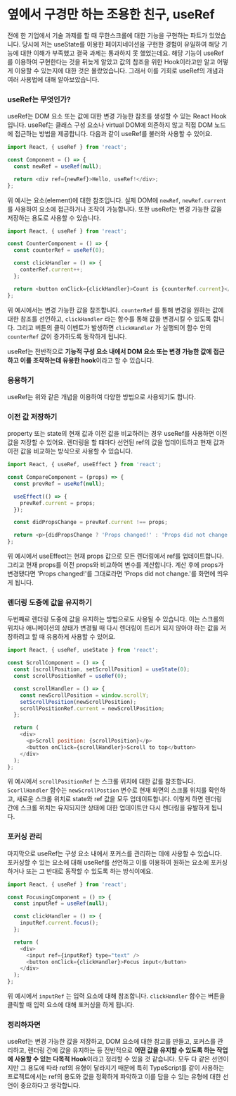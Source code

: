# 옆에서 구경만 하는 조용한 친구, useRef

전에 한 기업에서 기술 과제를 할 때 무한스크롤에 대한 기능을 구현하는 파트가 있었습니다. 당시에 저는 useState를 이용한 페이지네이션을 구현한 경험이 유일하여 해당 기능에 대한 이해가 부족했고 결국 과제는 통과하지 못 했었는데요. 해당 기능이 useRef를 이용하여 구현한다는 것을 뒤늦게 알았고 값의 참조을 위한 Hook이라고만 알고 어떻게 이용할 수 있는지에 대한 것은 몰랐었습니다. 그래서 이를 기회로 useRef의 개념과 여러 사용법에 대해 알아보았습니다.

### useRef는 무엇인가?

useRef는 DOM 요소 또는 값에 대한 변경 가능한 참조를 생성할 수 있는 React Hook입니다. useRef는 클래스 구성 요소나 virtual DOM에 의존하지 않고 직접 DOM 노드에 접근하는 방법을 제공합니다. 다음과 같이 useRef를 불러와 사용할 수 있어요.

```javascript
import React, { useRef } from 'react';

const Component = () => {
  const newRef = useRef(null);

  return <div ref={newRef}>Hello, useRef!</div>;
};
```

위 예시는 요소(element)에 대한 참조입니다. 실제 DOM에 `newRef`, `newRef.current` 를 사용하여 요소에 접근하거나 조작이 가능합니다. 또한 useRef는 변경 가능한 값을 저장하는 용도로 사용할 수 있습니다.

```javascript
import React, { useRef } from 'react';

const CounterComponent = () => {
  const counterRef = useRef(0);

  const clickHandler = () => {
    conterRef.current++;
  };

  return <button onClick={clickHandler}>Count is {counterRef.current}</button>;
};
```

위 예시에서는 변경 가능한 값을 참조합니다. `counterRef` 를 통해 변경을 원하는 값에 대한 참조를 선언하고, `clickHandler` 라는 함수를 통해 값을 변경시킬 수 있도록 합니다. 그리고 버튼의 클릭 이벤트가 발생하면 `clickHandler` 가 실행되어 함수 안의 `counterRef` 값이 증가하도록 동작하게 됩니다.

useRef는 전반적으로 **기능적 구성 요소 내에서 DOM 요소 또는 변경 가능한 값에 접근하고 이를 조작하는데 유용한 hook**이라고 할 수 있습니다.

### 응용하기

useRef는 위와 같은 개념을 이용하여 다양한 방법으로 사용되기도 합니다.

### 이전 값 저장하기

property 또는 state의 현재 값과 이전 값을 비교하려는 경우 useRef를 사용하면 이전 값을 저장할 수 있어요. 렌더링을 할 떄마다 선언된 ref의 값을 업데이트하고 현재 값과 이전 값을 비교하는 방식으로 사용할 수 있습니다.

```javascript
import React, { useRef, useEffect } from 'react';

const CompareComponent = (props) => {
  const prevRef = useRef(null);

  useEffect(() => {
    prevRef.current = props;
  });

  const didPropsChange = prevRef.current !== props;

  return <p>{didPropsChange ? 'Props changed!' : 'Props did not change.'}</p>;
};
```

위 예시에서 useEffect는 현재 props 값으로 모든 렌더링에서 ref를 업데이트합니다. 그리고 현재 props를 이전 props와 비교하여 변수를 계산합니다. 계산 후에 props가 변경됐다면 'Props changed!'를 그대로라면 'Props did not change.'를 화면에 띄우게 됩니다.

### 렌더링 도중에 값을 유지하기

두번째로 렌더링 도중에 값을 유지하는 방법으로도 사용될 수 있습니다. 이는 스크롤의 위치나 애니메이션의 상태가 변경될 때 다시 렌더링이 트리거 되지 않아야 하는 값을 저장하려고 할 때 유용하게 사용할 수 있어요.

```javascript
import React, { useRef, useState } from 'react';

const ScrollComponent = () => {
  const [scrollPosition, setScrollPosition] = useState(0);
  const scrollPositionRef = useRef(0);

  const scrollHandler = () => {
    const newScrollPosition = window.scrollY;
    setScrollPosition(newScrollPosition);
    scrollPositionRef.current = newScrollPosition;
  };

  return (
    <div>
      <p>Scroll position: {scrollPosition}</p>
      <button onClick={scrollHandler}>Scroll to top</button>
    </div>
  );
};
```

위 예시에서 `scrollPositionRef` 는 스크롤 위치에 대한 값를 참조합니다. `ScorllHandler` 함수는 `newScrollPostion` 변수로 현재 화면의 스크롤 위치를 확인하고, 새로운 스크롤 위치로 state와 ref 값을 모두 업데이트합니다. 이렇게 하면 렌더링 간에 스크롤 위치는 유지되지만 상태에 대한 업데이트만 다시 렌더링을 유발하게 됩니다.

### 포커싱 관리

마지막으로 useRef는 구성 요소 내에서 포커스를 관리하는 데에 사용할 수 있습니다. 포커싱할 수 있는 요소에 대해 useRef를 선언하고 이를 이용하여 원하는 요소에 포커싱하거나 또는 그 반대로 동작할 수 있도록 하는 방식이에요.

```javascript
import React, { useRef } from 'react';

const FocusingComponent = () => {
  const inputRef = useRef(null);

  const clickHandler = () => {
    inputRef.current.focus();
  };

  return (
    <div>
      <input ref={inputRef} type="text" />
      <button onClick={clickHandler}>Focus input</button>
    </div>
  );
};
```

위 예시에서 `inputRef` 는 입력 요소에 대해 참조합니다. `clickHandler` 함수는 버튼을 클릭할 때 입력 요소에 대해 포커싱을 하게 됩니다.

### 정리하자면

useRef는 변경 가능한 값을 저장하고, DOM 요소에 대한 참고를 만들고, 포커스를 관리하고, 렌더링 간에 값을 유지하는 등 전반적으로 **어떤 값을 유지할 수 있도록 하는 작업에 사용할 수 있는 다목적 Hook**이라고 정리할 수 있을 것 같습니다. 모두 다 같은 선언이지만 그 용도에 따라 ref의 유형이 달라지기 때문에 특히 TypeScript를 같이 사용하는 프로젝트에서는 ref의 용도와 값을 정확하게 파악하고 이를 담을 수 있는 유형에 대한 선언이 중요하다고 생각합니다.
